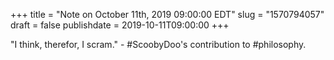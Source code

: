 +++
title = "Note on October 11th, 2019 09:00:00 EDT"
slug = "1570794057"
draft = false
publishdate = 2019-10-11T09:00:00
+++

"I think, therefor, I scram." - #ScoobyDoo's contribution to #philosophy.
